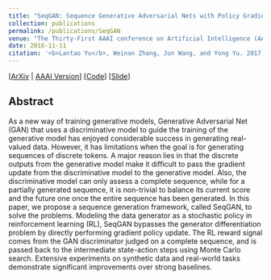 ```yaml
---
title: "SeqGAN: Sequence Generative Adversarial Nets with Policy Gradient"
collection: publications
permalink: /publications/SeqGAN
venue: "The Thirty-First AAAI conference on Artificial Intelligence (AAAI-17)"
date: 2016-11-11
citation: '<b>Lantao Yu</b>, Weinan Zhang, Jun Wang, and Yong Yu. 2017. <i>The 31st AAAI conference on Artificial Intelligence</i>.'
---
```

[[ArXiv](https://arxiv.org/abs/1609.05473) | [AAAI Version](https://www.aaai.org/ocs/index.php/AAAI/AAAI17/paper/view/14344/14489)] [[Code](https://github.com/LantaoYu/SeqGAN)] [[Slide](http://lantaoyu.github.io/files/2017-02-07-aaai-seqgan.pdf)]


## Abstract
As a new way of training generative models, Generative Adversarial Net (GAN) that uses a discriminative model to guide the training of the generative model has enjoyed considerable success in generating real-valued data. However, it has limitations when the goal is for generating sequences of discrete tokens. A major reason lies in that the discrete outputs from the generative model make it difficult to pass the gradient update from the discriminative model to the generative model. Also, the discriminative model can only assess a complete sequence, while for a partially generated sequence, it is non-trivial to balance its current score and the future one once the entire sequence has been generated. In this paper, we propose a sequence generation framework, called SeqGAN, to solve the problems. Modeling the data generator as a stochastic policy in reinforcement learning (RL), SeqGAN bypasses the generator differentiation problem by directly performing gradient policy update. The RL reward signal comes from the GAN discriminator judged on a complete sequence, and is passed back to the intermediate state-action steps using Monte Carlo search. Extensive experiments on synthetic data and real-world tasks demonstrate significant improvements over strong baselines.
